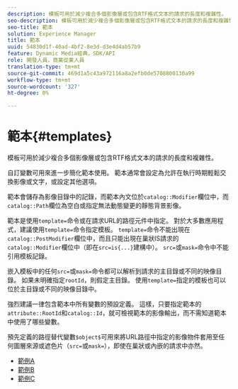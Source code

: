 ```yaml
---
description: 模板可用於減少複合多個影像層或包含RTF格式文本的請求的長度和複雜性。
seo-description: 模板可用於減少複合多個影像層或包含RTF格式文本的請求的長度和複雜性。
seo-title: 範本
solution: Experience Manager
title: 範本
uuid: 54830d1f-40ad-4bf2-8e3d-d3e4d4ab57b9
feature: Dynamic Media經典，SDK/API
role: 開發人員，商業從業人員
translation-type: tm+mt
source-git-commit: 469d1a5c43a972116a8a2efb0de5708800130a99
workflow-type: tm+mt
source-wordcount: '327'
ht-degree: 0%

---
```



# 範本{#templates}

模板可用於減少複合多個影像層或包含RTF格式文本的請求的長度和複雜性。

自訂變數可用來進一步簡化範本使用。 範本通常會設定為允許在執行時期輕鬆交換影像或文字，或設定其他選項。

範本會儲存為影像目錄中的記錄，而範本內文位於`catalog::Modifier`欄位中，而`catalog::Path`欄位為空白或指定無法動態變更的靜態背景影像。

範本是使用`template=`命令或在請求URL的路徑元件中指定。 對於大多數應用程式，建議使用`template=`命令指定模板。 `template=`命令不能出現在`catalog::PostModifier`欄位中，而且只能出現在巢狀IS請求的`catalog::Modifier`欄位中（即在`src=is{...}`建構中）。 `src=`或`mask=`命令中不能引用模板記錄。

嵌入模板中的任何`src=`或`mask=`命令都可以解析到請求的主目錄或不同的映像目錄。 如果未明確指定`rootId`，則假定主目錄。 使用`template=`指定的模板也可以位於主目錄或不同的映像目錄中。

強烈建議一律包含範本中所有變數的預設定義。 這樣，只要指定範本的`attribute::RootId`和`catalog::Id`，就可檢視範本的影像輸出，而不需知道範本中使用了哪些變數。

預先定義的路徑替代變數`$object$`可用來將URL路徑中指定的影像物件套用至任何圖層來源或遮色片（`src=`或`mask=`），即使在巢狀或內嵌的請求中亦然。

* [範例A](r-example-a.md)
* [範例B](r-example-b.md)
* [範例C](r-example-c.md)
